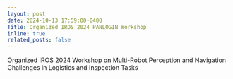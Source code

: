 ```yaml
---
layout: post
date: 2024-10-13 17:59:00-0400
Title: Organized IROS 2024 PANLOGIN Workshop
inline: true
related_posts: false
---
```


Organized IROS 2024 Workshop on Multi-Robot Perception and Navigation Challenges in Logistics and Inspection Tasks

